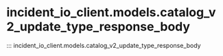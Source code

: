 # incident_io_client.models.catalog_v2_update_type_response_body

::: incident_io_client.models.catalog_v2_update_type_response_body